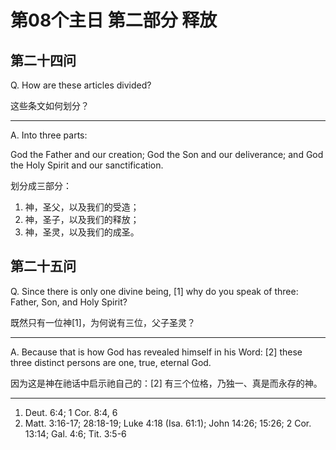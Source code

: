 # 第08个主日 第二部分 释放

## 第二十四问

Q. How are these articles divided?

这些条文如何划分？

---

A. Into three parts:

God the Father and our creation;
God the Son and our deliverance;
and God the Holy Spirit and our sanctification.

划分成三部分：

1. 神，圣父，以及我们的受造；
2. 神，圣子，以及我们的释放；
3. 神，圣灵，以及我们的成圣。

## 第二十五问

Q. Since there is only one divine being, [1]
why do you speak of three:
Father, Son, and Holy Spirit?

既然只有一位神[1]，为何说有三位，父子圣灵？

---

A. Because that is how
God has revealed himself in his Word: [2]
these three distinct persons
are one, true, eternal God.

因为这是神在祂话中启示祂自己的：[2]
有三个位格，乃独一、真是而永存的神。

---

1. Deut. 6:4; 1 Cor. 8:4, 6
2. Matt. 3:16-17; 28:18-19; Luke 4:18 (Isa. 61:1); John 14:26; 15:26; 2 Cor. 13:14; Gal. 4:6; Tit. 3:5-6